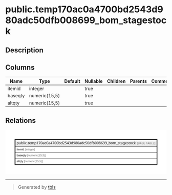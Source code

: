 # public.temp170ac0a4700bd2543d980adc50dfb008699_bom_stagestock

## Description

## Columns

| Name | Type | Default | Nullable | Children | Parents | Comment |
| ---- | ---- | ------- | -------- | -------- | ------- | ------- |
| itemid | integer |  | true |  |  |  |
| baseqty | numeric(15,5) |  | true |  |  |  |
| altqty | numeric(15,5) |  | true |  |  |  |

## Relations

![er](public.temp170ac0a4700bd2543d980adc50dfb008699_bom_stagestock.svg)

---

> Generated by [tbls](https://github.com/k1LoW/tbls)
